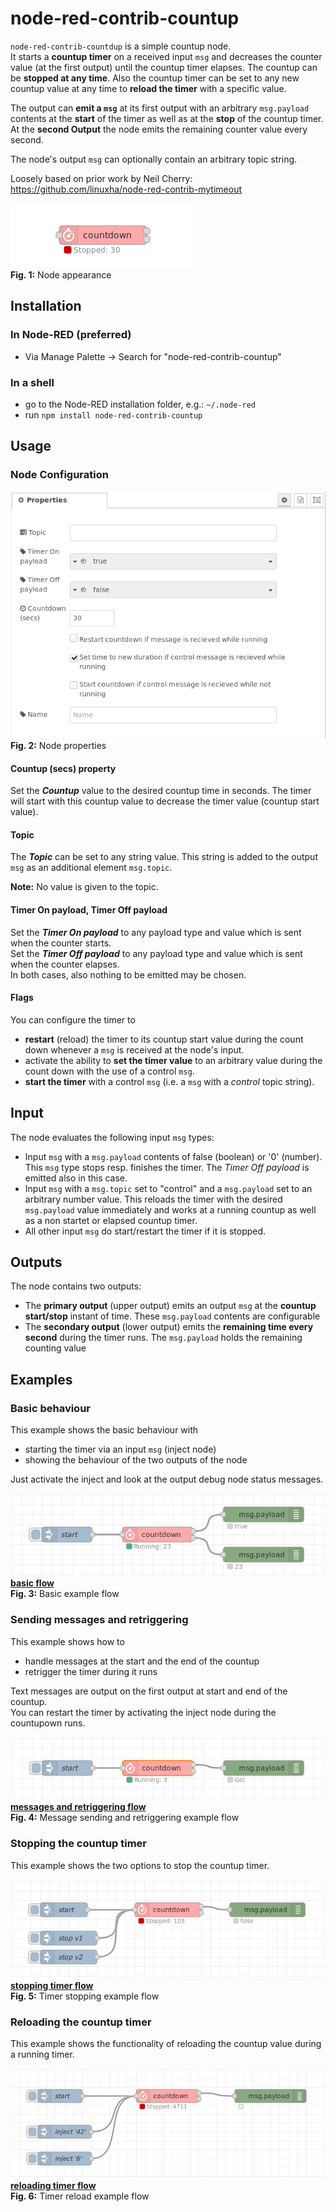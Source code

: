 # node-red-contrib-countup
`node-red-contrib-countdup` is a simple countup node.  
It starts a **countup timer** on a received input `msg` and decreases the counter value (at the first output) until the countup timer elapses. The countup can be **stopped at any time**. Also the countup timer can be set to any new countup value at any time to **reload the timer** with a specific value.

The output can **emit a `msg`** at its first output with an arbitrary `msg.payload` contents at the **start** of the timer as well as at the **stop** of the countup timer.   
At the **second Output** the node emits the remaining counter value every second.

The node's output `msg` can optionally contain an arbitrary topic string.


Loosely based on prior work by Neil Cherry: https://github.com/linuxha/node-red-contrib-mytimeout

![node-appearance](images/node-appearance.png "Node appearance")  
**Fig. 1:** Node appearance

<a name="installation"></a>
## Installation

<a name="installation_in_node-red"></a>
### In Node-RED (preferred)
* Via Manage Palette -> Search for "node-red-contrib-countup"

<a name="installation_in_a_shell"></a>
### In a shell
* go to the Node-RED installation folder, e.g.: `~/.node-red`
* run `npm install node-red-contrib-countup`

<a name="usage"></a>
## Usage

<a name="node_configuration"></a>
### Node Configuration

![node-settings](images/node-settings.png "Node properties")  
**Fig. 2:** Node properties


#### Countup (secs) property
Set the ***Countup*** value to the desired countup time in seconds. The timer will start with this countup value to decrease the timer value (countup start value).

#### Topic
The ***Topic*** can be set to any string value. This string is added to the output `msg` as an additional element `msg.topic`.  

**Note:** No value is given to the topic.

#### Timer On payload, Timer Off payload
Set the ***Timer On payload*** to any payload type and value which is sent when the counter starts.  
Set the ***Timer Off payload*** to any payload type and value which is sent when the counter elapses.  
In both cases, also nothing to be emitted may be chosen.

#### Flags
You can configure the timer to
- **restart** (reload) the timer to its countup start value during the count down whenever a `msg` is received at the node's input.
- activate the ability to **set the timer value** to an arbitrary value during the count down with the use of a control `msg`.
- **start the timer** with a control `msg` (i.e. a `msg` with a *control* topic string).



## Input
The node evaluates the following input `msg` types:
- Input `msg` with a `msg.payload` contents of false (boolean) or '0' (number).  
  This `msg` type stops resp. finishes the timer. The *Timer Off payload* is emitted also in this case.
- Input `msg` with a `msg.topic` set to "control" and a `msg.payload` set to an arbitrary number value. This reloads the timer with the desired `msg.payload` value immediately and works at a running countup as well as a non startet or elapsed countup timer.  
- All other input `msg` do start/restart the timer if it is stopped.


## Outputs
The node contains two outputs:
- The **primary output** (upper output) emits an output `msg` at the **countup start/stop** instant of time.  These `msg.payload` contents are configurable
- The **secondary output** (lower output) emits the **remaining time every second** during the timer runs. The `msg.payload` holds the remaining counting value


## Examples

### Basic behaviour
This example shows the basic behaviour with
- starting the timer via an input `msg` (inject node)
- showing the behaviour of the two outputs of the node

Just activate the inject and look at the output debug node status messages.

![Alt text](images/flow-basic.png?raw=true "Basic flow")  
[**basic flow**](examples/FlowBasic.json)  
**Fig. 3:** Basic example flow


### Sending messages and retriggering
This example shows how to
- handle messages at the start and the end of the countup
- retrigger the timer during it runs

Text messages are output on the first output at start and end of the countup.  
You can restart the timer by activating the inject node during the countupown runs.

![Alt text](images/flow-retrigger-and-messages.png?raw=true "Sending messages and retrigger flow")  
[**messages and retriggering flow**](examples/FlowRetriggerAndMessages.json)  
**Fig. 4:** Message sending and retriggering example flow



### Stopping the countup timer
This example shows the two options to stop the countup timer.

![Alt text](images/flow-stop.png?raw=true "Stopping timer flow")  
[**stopping timer flow**](examples/FlowStop.json)  
**Fig. 5:** Timer stopping example flow



### Reloading the countup timer
This example shows the functionality of reloading the countup value during a running timer.


![Alt text](images/flow-reload.png?raw=true "Reloading timer flow")  
[**reloading timer flow**](examples/FlowReload.json)  
**Fig. 6:** Timer reload example flow
